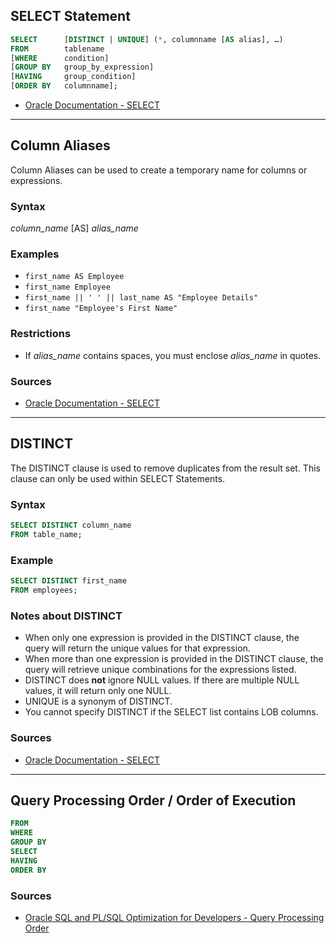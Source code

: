 ## SELECT Statement
```sql
SELECT      [DISTINCT | UNIQUE] (*, columnname [AS alias], …)
FROM        tablename
[WHERE      condition]
[GROUP BY   group_by_expression]
[HAVING     group_condition]
[ORDER BY   columnname];
```

- [Oracle Documentation - SELECT](https://docs.oracle.com/en/database/oracle/oracle-database/23/sqlrf/SELECT.html)

---

## Column Aliases
Column Aliases can be used to create a temporary name for columns or expressions.

### Syntax
*column_name* [AS] *alias_name*

### Examples
- `first_name AS Employee`
- `first_name Employee`
- `first_name || ' ' || last_name AS "Employee Details"`
- `first_name "Employee's First Name"`

### Restrictions
- If *alias_name* contains spaces, you must enclose *alias_name* in quotes.

### Sources
- [Oracle Documentation - SELECT](https://docs.oracle.com/en/database/oracle/oracle-database/23/sqlrf/SELECT.html)

---

## DISTINCT
The DISTINCT clause is used to remove duplicates from the result set.
This clause can only be used within SELECT Statements.

### Syntax
```sql
SELECT DISTINCT column_name
FROM table_name;
```

### Example
```sql
SELECT DISTINCT first_name
FROM employees;
```

### Notes about DISTINCT
- When only one expression is provided in the DISTINCT clause, the query will return the unique values for that expression.
- When more than one expression is provided in the DISTINCT clause, the query will retrieve unique combinations for the expressions listed.
- DISTINCT does **not** ignore NULL values. If there are multiple NULL values, it will return only one NULL.
- UNIQUE is a synonym of DISTINCT.
- You cannot specify DISTINCT if the SELECT list contains LOB columns.

### Sources
- [Oracle Documentation - SELECT](https://docs.oracle.com/en/database/oracle/oracle-database/23/sqlrf/SELECT.html)

---

## Query Processing Order / Order of Execution
```sql
FROM
WHERE
GROUP BY
SELECT
HAVING
ORDER BY
```

### Sources
- [Oracle SQL and PL/SQL Optimization for Developers - Query Processing Order](https://oracle.readthedocs.io/en/latest/sql/basics/query-processing-order.html)